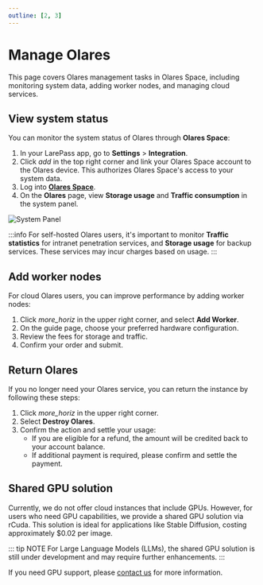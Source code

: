 ```yaml
---
outline: [2, 3]
---
```


# Manage Olares 

This page covers Olares management tasks in Olares Space, including monitoring system data, adding worker nodes, and managing cloud services.

## View system status

You can monitor the system status of Olares through **Olares Space**:

1. In your LarePass app, go to **Settings** > **Integration**.
2. Click <i class="material-icons">add</i> in the top right corner and link your Olares Space account to the Olares device. This authorizes Olares Space's access to your system data.
3. Log into [**Olares Space**](https://space.jointolares.com/).
4. On the **Olares** page, view **Storage usage** and **Traffic consumption** in the system panel.

![System Panel](/images/how-to/space/my_terminus.jpg)

:::info
For self-hosted Olares users, it's important to monitor **Traffic statistics** for intranet penetration services, and **Storage usage** for backup services. These services may incur charges based on usage.
:::

## Add worker nodes

For cloud Olares users, you can improve performance by adding worker nodes:

1. Click <i class="material-icons">more_horiz</i> in the upper right corner, and select **Add Worker**.
2. On the guide page, choose your preferred hardware configuration.
3. Review the fees for storage and traffic.
4. Confirm your order and submit.

## Return Olares

If you no longer need your Olares service, you can return the instance by following these steps:

1. Click <i class="material-icons">more_horiz</i> in the upper right corner.
2. Select **Destroy Olares**.
3. Confirm the action and settle your usage:
   - If you are eligible for a refund, the amount will be credited back to your account balance.
   - If additional payment is required, please confirm and settle the payment.

## Shared GPU solution

Currently, we do not offer cloud instances that include GPUs. However, for users who need GPU capabilities, we provide a shared GPU solution via rCuda. This solution is ideal for applications like Stable Diffusion, costing approximately $0.02 per image.

::: tip NOTE
For Large Language Models (LLMs), the shared GPU solution is still under development and may require further enhancements.
:::

If you need GPU support, please [contact us](mailto:support@olares.com) for more information.